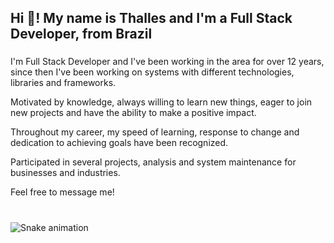 <h2 align="left">Hi 👋! My name is Thalles and I'm a Full Stack Developer, from Brazil</h2>

###

<p align="left">I'm Full Stack Developer and I've been working in the area for over 12 years, since then I've been working on systems with different technologies, libraries and frameworks.</p>
<p align="left">Motivated by knowledge, always willing to learn new things, eager to join new projects and have the ability to make a positive impact.</p>
<p align="left">Throughout my career, my speed of learning, response to change and dedication to achieving goals have been recognized.</p>
<p align="left">Participated in several projects, analysis and system maintenance for businesses and industries.</p>
<p align="left">Feel free to message me!</p>

###

<br clear="both">

<img src="https://raw.githubusercontent.com/thallesbrandao/thallesbrandao/output/snake.svg" alt="Snake animation" />

###
